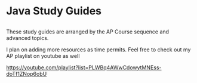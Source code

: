 # Java Study Guides

##

These study guides are arranged by the AP Course sequence and advanced topics.

I plan on adding more resources as time permits. Feel free to check out my AP playlist on youtube as well

https://youtube.com/playlist?list=PLWBq4AWwCdowytMNEss-doTf1ZNop6obU


